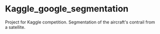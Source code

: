 # Kaggle_google_segmentation
Project for Kaggle competition. Segmentation of the aircraft's contrail from a satellite.
